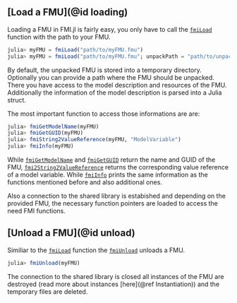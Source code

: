 ## [Load a FMU](@id loading)

Loading a FMU in FMI.jl is fairly easy, you only have to call the [`fmiLoad`](@ref) function with the path to your FMU.

```julia
julia> myFMU = fmiLoad("path/to/myFMU.fmu")
julia> myFMU = fmiLoad("path/to/myFMU.fmu"; unpackPath = "path/to/unpacked/fmu/")
```

By default, the unpacked FMU is stored into a temporary directory. Optionally you can provide a path where the FMU should be unpacked. There you have access to the model description and resources of the FMU. Additionally the information of the model description is parsed into a Julia struct.

The most important function to access those informations are are:

```julia
julia> fmiGetModelName(myFMU)
julia> fmiGetGUID(myFMU)
julia> fmiString2ValueReference(myFMU, "ModelVariable")
julia> fmiInfo(myFMU)
```

While [`fmiGetModelName`](@ref) and [`fmiGetGUID`](@ref) return the name and GUID of the FMU, [`fmi2String2ValueReference`](@ref) returns the corresponding value reference of a model variable. While [`fmiInfo`](@ref) prints the same information as the functions mentioned before and also additional ones.

Also a connection to the shared library is estabished and depending on the provided FMU, the necessary function pointers are loaded to access the need FMI functions.

## [Unload a FMU](@id unload)

Similiar to the [`fmiLoad`](@ref) function the [`fmiUnload`](@ref) unloads a FMU.

```julia
julia> fmiUnload(myFMU)
```

The connection to the shared library is closed all instances of the FMU are destroyed (read more about instances [here](@ref Instantiation)) and the temporary files are deleted.
